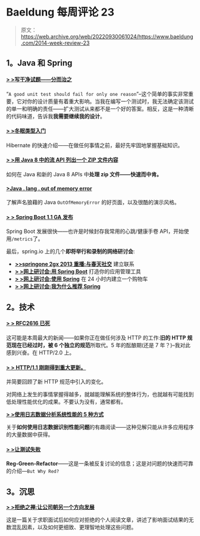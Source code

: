 # Baeldung 每周评论 23

> 原文：<https://web.archive.org/web/20220930061024/https://www.baeldung.com/2014-week-review-23>

## **1。Java 和 Spring**

#### **[> >写干净试题——分而治之](https://web.archive.org/web/20220521224511/http://www.petrikainulainen.net/programming/testing/writing-clean-tests-divide-and-conquer/)**

“`A good unit test should fail for only one reason`”–这个简单的事实非常重要，它对你的设计质量有着重大影响。当我在编写一个测试时，我无法确定该测试的单一和明确的责任——扩大测试从来都不是一个好的答案。相反，这是一种清晰的代码味道，告诉我**我需要继续我的设计**。

#### **[> >冬眠类型入门](https://web.archive.org/web/20220521224511/http://vladmihalcea.com/2014/06/10/a-beginners-guide-to-hibernate-types/)**

Hibernate 的快速介绍——在做任何事情之前，最好先牢固地掌握基础知识。

#### **[> >用 Java 8 中的流 API 列出一个 ZIP 文件内容](https://web.archive.org/web/20220521224511/http://blog.codeleak.pl/2014/06/listing-zip-file-content-java-8.html)**

如何在 Java 和新的 Java 8 APIs 中**处理 zip 文件——快速而中肯。**

#### **[>Java . lang . out of memory error](https://web.archive.org/web/20220521224511/https://plumbr.eu/outofmemoryerror)**

了解声名狼藉的 Java `OutOfMemoryError` 的好页面，以及很酷的演示风格。

#### **[> > Spring Boot 1.1 GA 发布](https://web.archive.org/web/20220521224511/https://spring.io/blog/2014/06/10/spring-boot-1-1-ga-released)**

Spring Boot 发展很快——也许是时候封存我常用的心跳/健康手卷 API，开始使用`/metrics`了。

最后，spring.io 上的几个**即将举行和录制的网络研讨会**:

*   **[>>springone 2gx 2013 重播:与春天社交](https://web.archive.org/web/20220521224511/https://spring.io/blog/2014/06/10/springone2gx-2013-replay-making-connections-with-spring-social)** 建立联系
*   **[> >网上研讨会:用 Spring Boot](https://web.archive.org/web/20220521224511/https://spring.io/blog/2014/06/10/webinar-building-your-app-management-tools-with-spring-boot)** 打造你的应用管理工具
*   **[> >网上研讨会:使用 Spring](https://web.archive.org/web/20220521224511/https://spring.io/blog/2014/06/10/webinar-building-a-shopping-cart-in-24-hours-using-spring)** 在 24 小时内建立一个购物车
*   **[> >网上研讨会:我为什么推荐 Spring](https://web.archive.org/web/20220521224511/https://spring.io/blog/2014/06/12/webinar-why-do-i-recommend-spring)**

## **2。技术**

#### **[> > RFC2616 已死](https://web.archive.org/web/20220521224511/https://www.mnot.net/blog/2014/06/07/rfc2616_is_dead)**

这可能是本周最大的新闻——如果你正在做任何涉及 HTTP 的工作:**旧的 HTTP 规范现在已经过时，被 6 个独立的规范**所取代。5 年的酝酿期(还是 7 年？)–我对此感到兴奋。在 HTTP/2.0 上。

#### **[> > HTTP/1.1 刚刚得到重大更新。](https://web.archive.org/web/20220521224511/http://evertpot.com/http-11-updated/)**

并简要回顾了新 HTTP 规范中引入的变化。

对网络上发生的事情掌握得越多，就越能理解系统的整体行为，也就越有可能找到低处理性能优化的成果。不要认为没有，通常都有。

[**> >使用日志数据分析系统性能的 5 种方式**](https://web.archive.org/web/20220521224511/https://blog.logentries.com/2014/06/5-ways-to-use-log-data-to-analyze-system-performance/)

关于**如何使用日志数据识别性能问题**的有趣阅读——这种见解只能从许多应用程序的大量数据中获得。

#### **[> >让测试失败](https://web.archive.org/web/20220521224511/http://techblog.bozho.net/?p=1444)**

**Reg-Green-Refactor**——这是一条被反复讨论的信息；这是对问题的快速而可靠的介绍—`But Why Red?`

## **3。沉思**

**[> >拒绝之禅:让公司朝另一个方向发展](https://web.archive.org/web/20220521224511/http://www.daedtech.com/the-zen-of-rejection-let-companies-go-in-that-other-direction)**

这是一篇关于求职面试后如何应对拒绝的个人阅读文章，讲述了影响面试结果的无数混乱因素，以及如何更细致、更理智地处理这些问题。